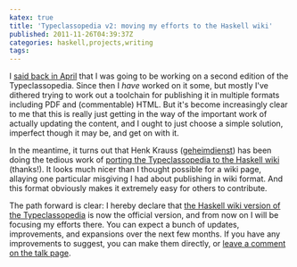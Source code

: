 ```yaml
---
katex: true
title: 'Typeclassopedia v2: moving my efforts to the Haskell wiki'
published: 2011-11-26T04:39:37Z
categories: haskell,projects,writing
tags: 
---
```


I <a href="http://byorgey.wordpress.com/2011/04/03/call-for-contributions-second-edition-of-the-typeclassopedia/" title="Call for contributions: second edition of the Typeclassopedia">said back in April</a> that I was going to be working on a second edition of the Typeclassopedia.  Since then I <i>have</i> worked on it some, but mostly I've dithered trying to work out a toolchain for publishing it in multiple formats including PDF and (commentable) HTML.  But it's become increasingly clear to me that this is really just getting in the way of the important work of actually updating the content, and I ought to just choose a simple solution, imperfect though it may be, and get on with it.

In the meantime, it turns out that Henk Krauss (<a href="http://haskell.org/haskellwiki/User:Geheimdienst">geheimdienst</a>) has been doing the tedious work of <a href="http://haskell.org/haskellwiki/Typeclassopedia">porting the Typeclassopedia to the Haskell wiki</a> (thanks!).  It looks much nicer than I thought possible for a wiki page, allaying one particular misgiving I had about publishing in wiki format.  And this format obviously makes it extremely easy for others to contribute.

The path forward is clear: I hereby declare that <a href="http://haskell.org/haskellwiki/Typeclassopedia">the Haskell wiki version of the Typeclassopedia</a> is now the official version, and from now on I will be focusing my efforts there. You can expect a bunch of updates, improvements, and expansions over the next few months.  If you have any improvements to suggest, you can make them directly, or <a href="http://haskell.org/haskellwiki/index.php?title=Talk:Typeclassopedia&amp;action=edit">leave a comment on the talk page</a>.

